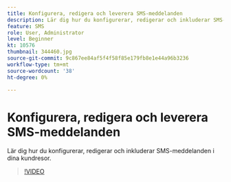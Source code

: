 ```yaml
---
title: Konfigurera, redigera och leverera SMS-meddelanden
description: Lär dig hur du konfigurerar, redigerar och inkluderar SMS-meddelanden i dina kundresor.
feature: SMS
role: User, Administrator
level: Beginner
kt: 10576
thumbnail: 344460.jpg
source-git-commit: 9c867ee84af5f4f58f85e179fb8e1e44a96b3236
workflow-type: tm+mt
source-wordcount: '38'
ht-degree: 0%

---
```


# Konfigurera, redigera och leverera SMS-meddelanden

Lär dig hur du konfigurerar, redigerar och inkluderar SMS-meddelanden i dina kundresor.

>[!VIDEO](https://video.tv.adobe.com/v/344460?quality=12&learn=on)
